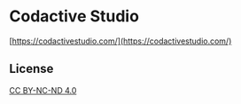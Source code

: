 Codactive Studio
================

[https://codactivestudio.com/](https://codactivestudio.com/)

## License

[CC BY-NC-ND 4.0](https://creativecommons.org/licenses/by-nc-nd/4.0/)
